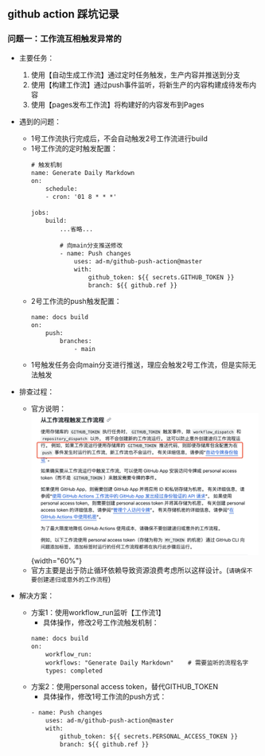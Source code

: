 ## github action 踩坑记录

### 问题一：工作流互相触发异常的
* 主要任务：
    1. 使用【自动生成工作流】通过定时任务触发，生产内容并推送到分支
    2. 使用【构建工作流】通过push事件监听，将新生产的内容构建成待发布内容
    3. 使用【pages发布工作流】将构建好的内容发布到Pages

* 遇到的问题：
    * 1号工作流执行完成后，不会自动触发2号工作流进行build
    * 1号工作流的定时触发配置：
        ```
        # 触发机制
        name: Generate Daily Markdown
        on:
            schedule:
            - cron: '01 8 * * *'
        
        jobs:
            build:
                ...省略...

                # 向main分支推送修改
                - name: Push changes
                    uses: ad-m/github-push-action@master
                    with:
                        github_token: ${{ secrets.GITHUB_TOKEN }}
                        branch: ${{ github.ref }}
        ```
    * 2号工作流的push触发配置：
        ```
        name: docs build
        on:
            push:
                branches:
                    - main
        ```
    * 1号触发任务会向main分支进行推送，理应会触发2号工作流，但是实际无法触发

* 排查过程：
    * 官方说明：
    ![](attachments/github_action/6d9da743925aea6ecfb28511716171fd_MD5.png){width="60%"}
    * 官方主要是出于防止循环依赖导致资源浪费考虑所以这样设计。(`请确保不要创建递归或意外的工作流程`)


* 解决方案：
    * 方案1：使用workflow_run监听【工作流1】
        * 具体操作，修改2号工作流触发机制：
        ```
        name: docs build
        on:
            workflow_run:
            workflows: "Generate Daily Markdown"    # 需要监听的流程名字
            types: completed
        ```
    * 方案2：使用personal access token，替代GITHUB_TOKEN
        * 具体操作，修改1号工作流的push方式：
        ```
        - name: Push changes
            uses: ad-m/github-push-action@master
            with:
                github_token: ${{ secrets.PERSONAL_ACCESS_TOKEN }}
                branch: ${{ github.ref }}
        ```
